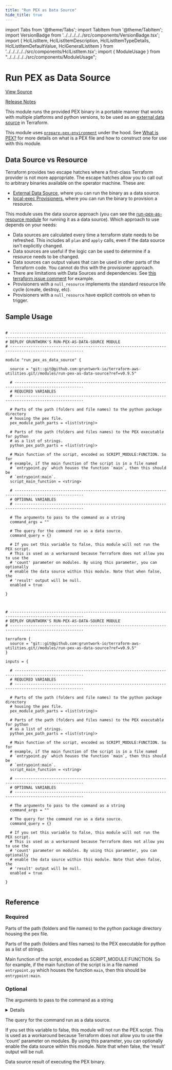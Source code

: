 ```yaml
---
title: "Run PEX as Data Source"
hide_title: true
---
```


import Tabs from '@theme/Tabs';
import TabItem from '@theme/TabItem';
import VersionBadge from '../../../../../src/components/VersionBadge.tsx';
import { HclListItem, HclListItemDescription, HclListItemTypeDetails, HclListItemDefaultValue, HclGeneralListItem } from '../../../../../src/components/HclListItem.tsx';
import { ModuleUsage } from "../../../../../src/components/ModuleUsage";

<VersionBadge repoTitle="Terraform Utility Modules" version="0.9.5" lastModifiedVersion="0.9.5"/>

# Run PEX as Data Source

<a href="https://github.com/gruntwork-io/terraform-aws-utilities/tree/v0.9.5/modules/run-pex-as-data-source" className="link-button" title="View the source code for this module in GitHub.">View Source</a>

<a href="https://github.com/gruntwork-io/terraform-aws-utilities/releases/tag/v0.9.5" className="link-button" title="Release notes for only versions which impacted this module.">Release Notes</a>

This module runs the provided PEX binary in a portable manner that works with multiple platforms and python versions, to
be used as an [external data source](https://www.terraform.io/docs/providers/external/data_source.html) in Terraform.

This module uses [`prepare-pex-environment`](https://github.com/gruntwork-io/terraform-aws-utilities/tree/v0.9.5/modules/prepare-pex-environment) under the hood. See [What is
PEX?](https://github.com/gruntwork-io/terraform-aws-utilities/tree/v0.9.5/modules/prepare-pex-environment/README.md#what-is-pex) for more details on what is a PEX file and how to construct one
for use with this module.

## Data Source vs Resource

Terraform provides two escape hatches where a first-class Terraform provider is not more appropriate. The escape hatches
allow you to call out to arbitrary binaries available on the operator machine. These are:

*   [External Data Source](https://www.terraform.io/docs/providers/external/data_source.html), where you can run the
    binary as a data source.
*   [local-exec Provisioners](https://www.terraform.io/docs/provisioners/local-exec.html), where you can run the binary to
    provision a resource.

This module uses the data source approach (you can see the [run-pex-as-resource module](https://github.com/gruntwork-io/terraform-aws-utilities/tree/v0.9.5/modules/run-pex-as-resource) for
running it as a data source). Which approach to use depends on your needs:

*   Data sources are calculated every time a terraform state needs to be refreshed. This includes all `plan` and `apply`
    calls, even if the data source isn't explicitly changed.
*   Data sources are useful if the logic can be used to determine if a resource needs to be changed.
*   Data sources can output values that can be used in other parts of the Terraform code. You cannot do this with the
    provisioner approach.
*   There are limitations with Data Sources and dependencies. See [this terraform issue
    comment](https://github.com/hashicorp/terraform/issues/10603#issuecomment-265777128) for example.
*   Provisioners with a `null_resource` implements the standard resource life cycle (create, destroy, etc).
*   Provisioners with a `null_resource` have explicit controls on when to trigger.

## Sample Usage

<Tabs>
<TabItem value="terraform" label="Terraform" default>

```hcl title="main.tf"

# ------------------------------------------------------------------------------------------------------
# DEPLOY GRUNTWORK'S RUN-PEX-AS-DATA-SOURCE MODULE
# ------------------------------------------------------------------------------------------------------

module "run_pex_as_data_source" {

  source = "git::git@github.com:gruntwork-io/terraform-aws-utilities.git//modules/run-pex-as-data-source?ref=v0.9.5"

  # ----------------------------------------------------------------------------------------------------
  # REQUIRED VARIABLES
  # ----------------------------------------------------------------------------------------------------

  # Parts of the path (folders and file names) to the python package directory
  # housing the pex file.
  pex_module_path_parts = <list(string)>

  # Parts of the path (folders and files names) to the PEX executable for python
  # as a list of strings.
  python_pex_path_parts = <list(string)>

  # Main function of the script, encoded as SCRIPT_MODULE:FUNCTION. So for
  # example, if the main function of the script is in a file named
  # `entrypoint.py` which houses the function `main`, then this should be
  # `entrypoint:main`.
  script_main_function = <string>

  # ----------------------------------------------------------------------------------------------------
  # OPTIONAL VARIABLES
  # ----------------------------------------------------------------------------------------------------

  # The arguments to pass to the command as a string
  command_args = ""

  # The query for the command run as a data source.
  command_query = {}

  # If you set this variable to false, this module will not run the PEX script.
  # This is used as a workaround because Terraform does not allow you to use the
  # 'count' parameter on modules. By using this parameter, you can optionally
  # enable the data source within this module. Note that when false, the
  # 'result' output will be null.
  enabled = true

}


```

</TabItem>
<TabItem value="terragrunt" label="Terragrunt" default>

```hcl title="terragrunt.hcl"

# ------------------------------------------------------------------------------------------------------
# DEPLOY GRUNTWORK'S RUN-PEX-AS-DATA-SOURCE MODULE
# ------------------------------------------------------------------------------------------------------

terraform {
  source = "git::git@github.com:gruntwork-io/terraform-aws-utilities.git//modules/run-pex-as-data-source?ref=v0.9.5"
}

inputs = {

  # ----------------------------------------------------------------------------------------------------
  # REQUIRED VARIABLES
  # ----------------------------------------------------------------------------------------------------

  # Parts of the path (folders and file names) to the python package directory
  # housing the pex file.
  pex_module_path_parts = <list(string)>

  # Parts of the path (folders and files names) to the PEX executable for python
  # as a list of strings.
  python_pex_path_parts = <list(string)>

  # Main function of the script, encoded as SCRIPT_MODULE:FUNCTION. So for
  # example, if the main function of the script is in a file named
  # `entrypoint.py` which houses the function `main`, then this should be
  # `entrypoint:main`.
  script_main_function = <string>

  # ----------------------------------------------------------------------------------------------------
  # OPTIONAL VARIABLES
  # ----------------------------------------------------------------------------------------------------

  # The arguments to pass to the command as a string
  command_args = ""

  # The query for the command run as a data source.
  command_query = {}

  # If you set this variable to false, this module will not run the PEX script.
  # This is used as a workaround because Terraform does not allow you to use the
  # 'count' parameter on modules. By using this parameter, you can optionally
  # enable the data source within this module. Note that when false, the
  # 'result' output will be null.
  enabled = true

}


```

</TabItem>
</Tabs>




## Reference

<Tabs>
<TabItem value="inputs" label="Inputs" default>

### Required

<HclListItem name="pex_module_path_parts" requirement="required" type="list(string)">
<HclListItemDescription>

Parts of the path (folders and file names) to the python package directory housing the pex file.

</HclListItemDescription>
</HclListItem>

<HclListItem name="python_pex_path_parts" requirement="required" type="list(string)">
<HclListItemDescription>

Parts of the path (folders and files names) to the PEX executable for python as a list of strings.

</HclListItemDescription>
</HclListItem>

<HclListItem name="script_main_function" requirement="required" type="string">
<HclListItemDescription>

Main function of the script, encoded as SCRIPT_MODULE:FUNCTION. So for example, if the main function of the script is in a file named `entrypoint.py` which houses the function `main`, then this should be `entrypoint:main`.

</HclListItemDescription>
</HclListItem>

### Optional

<HclListItem name="command_args" requirement="optional" type="string">
<HclListItemDescription>

The arguments to pass to the command as a string

</HclListItemDescription>
<HclListItemDefaultValue defaultValue="&quot;&quot;"/>
<HclGeneralListItem title="More Details">
<details>


```hcl

   We don't use null here because this is interpolated into the python script.

```
</details>

</HclGeneralListItem>
</HclListItem>

<HclListItem name="command_query" requirement="optional" type="map(string)">
<HclListItemDescription>

The query for the command run as a data source.

</HclListItemDescription>
<HclListItemDefaultValue defaultValue="{}"/>
</HclListItem>

<HclListItem name="enabled" requirement="optional" type="bool">
<HclListItemDescription>

If you set this variable to false, this module will not run the PEX script. This is used as a workaround because Terraform does not allow you to use the 'count' parameter on modules. By using this parameter, you can optionally enable the data source within this module. Note that when false, the 'result' output will be null.

</HclListItemDescription>
<HclListItemDefaultValue defaultValue="true"/>
</HclListItem>

</TabItem>
<TabItem value="outputs" label="Outputs">

<HclListItem name="result">
<HclListItemDescription>

Data source result of executing the PEX binary.

</HclListItemDescription>
</HclListItem>

</TabItem>
</Tabs>


<!-- ##DOCS-SOURCER-START
{
  "originalSources": [
    "https://github.com/gruntwork-io/terraform-aws-utilities/tree/v0.9.5/modules/run-pex-as-data-source/readme.md",
    "https://github.com/gruntwork-io/terraform-aws-utilities/tree/v0.9.5/modules/run-pex-as-data-source/variables.tf",
    "https://github.com/gruntwork-io/terraform-aws-utilities/tree/v0.9.5/modules/run-pex-as-data-source/outputs.tf"
  ],
  "sourcePlugin": "module-catalog-api",
  "hash": "f3dcd82cc28e66c02802202ef1aa1244"
}
##DOCS-SOURCER-END -->
